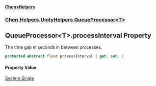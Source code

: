 
#### [ChensHelpers](./index 'index')

### [Chen.Helpers.UnityHelpers](./Chen-Helpers-UnityHelpers 'Chen.Helpers.UnityHelpers').[QueueProcessor&lt;T&gt;](./Chen-Helpers-UnityHelpers-QueueProcessor-T- 'Chen.Helpers.UnityHelpers.QueueProcessor&lt;T&gt;')

## QueueProcessor&lt;T&gt;.processInterval Property
The time gap in seconds in between processes.  
```csharp
protected abstract float processInterval { get; set; }
```

#### Property Value
[System.Single](https://docs.microsoft.com/en-us/dotnet/api/System.Single 'System.Single')  
